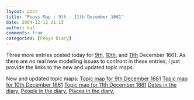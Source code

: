 ```yaml
---
layout: post
title: "Pepys-Map : 9th - 11th December 1661"
date: 2004-12-12 21:15
author: kal
comments: true
categories: [Pepys Diary]
---
```

Three more entries posted today for <a href="http://www.pepysdiary.com/archive/1661/12/09/index.php">9th</a>, <a href="http://www.pepysdiary.com/archive/1661/12/10/index.php">10th</a>, and <a href="http://www.pepysdiary.com/archive/1661/12/11/index.php">11th</a> December 1661. As there are no real new modelling issues to confront in these entries, I just provide the links to the new and updated topic maps.

<!--more-->
New and updated topic maps:
<a href="http://www.techquila.com/blog/archives/16611209.ltm">Topic map for 9th December 1661</a>
<a href="http://www.techquila.com/blog/archives/16611210.ltm">Topic map for 10th December 1661</a>
<a href="http://www.techquila.com/blog/archives/16611211.ltm">Topic map for 11th December 1661</a>
<a href="http://www.techquila.com/blog/archives/pepys-diary-dates.ltm">Dates in the diary.</a>
<a href="http://www.techquila.com/blog/archives/pepys-diary-people.ltm">People in the diary.</a>
<a href="http://www.techquila.com/blog/archives/pepys-diary-places.ltm">Places in the diary.</a>

